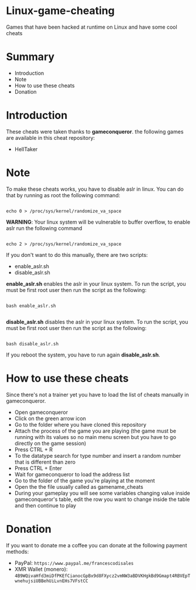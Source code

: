 # Linux-game-cheating
Games that have been hacked at runtime on Linux and have some cool cheats

# Summary
* Introduction
* Note
* How to use these cheats
* Donation

# Introduction

These cheats were taken thanks to **gameconqueror**. the following games are available in this cheat repository:

* HellTaker

# Note

To make these cheats works, you have to disable aslr in linux. You can do that by running as root the following command:

```

echo 0 > /proc/sys/kernel/randomize_va_space

```

**WARNING**: Your linux system will be vulnerable to buffer overflow, to enable aslr run the following command

```

echo 2 > /proc/sys/kernel/randomize_va_space

```

If you don't want to do this manually, there are two scripts:

* enable_aslr.sh
* disable_aslr.sh

**enable_aslr.sh** enables the aslr in your linux system. To run the script, you must be first root user then run the script as the following:

```

bash enable_aslr.sh


```

**disable_aslr.sh** disables the aslr in your linux system. To run the script, you must be first root user then run the script as the following:

```

bash disable_aslr.sh

```

If you reboot the system, you have to run again **disable_aslr.sh**.

# How to use these cheats

Since there's not a trainer yet you have to load the list of cheats manually in gameconqueror.
* Open gameconqueror
* Click on the green arrow icon
* Go to the folder where you have cloned this repository
* Attach the process of the game you are playing (the game must be running with its values so no main menu screen but you have to go directly on the game session)
* Press CTRL + R
* To the datatype search for type number and insert a random number that is different than zero
* Press CTRL + Enter
* Wait for gameconqueror to load the address list
* Go to the folder of the game you're playing at the moment
* Open the the file usually called as gamename_cheats
* During your gameplay you will see some variables changing value inside gameconqueror's table, edit the row you want to change inside the table and then continue to play


# Donation

If you want to donate me a coffee you can donate at the following payment methods:

* PayPal:  ```https://www.paypal.me/francescodisales```
* XMR Wallet (monero): ```4B9WQivaHfd3miDfPKEfCianocGpBx9d8FXycz2vmNW3aBDVKHgkBd9Gmapt4RBVEpTwnehujsiUBBehUiLvnEHs7VFstCC```




